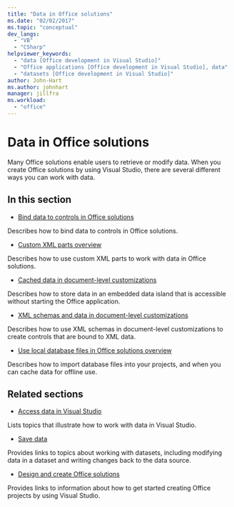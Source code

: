 ```yaml
---
title: "Data in Office solutions"
ms.date: "02/02/2017"
ms.topic: "conceptual"
dev_langs:
  - "VB"
  - "CSharp"
helpviewer_keywords:
  - "data [Office development in Visual Studio]"
  - "Office applications [Office development in Visual Studio], data"
  - "datasets [Office development in Visual Studio]"
author: John-Hart
ms.author: johnhart
manager: jillfra
ms.workload:
  - "office"
---
```

# Data in Office solutions
  Many Office solutions enable users to retrieve or modify data. When you create Office solutions by using Visual Studio, there are several different ways you can work with data.

## In this section
- [Bind data to controls in Office solutions](../vsto/binding-data-to-controls-in-office-solutions.md)

 Describes how to bind data to controls in Office solutions.

- [Custom XML parts overview](../vsto/custom-xml-parts-overview.md)

 Describes how to use custom XML parts to work with data in Office solutions.

- [Cached data in document-level customizations](../vsto/cached-data-in-document-level-customizations.md)

 Describes how to store data in an embedded data island that is accessible without starting the Office application.

- [XML schemas and data in document-level customizations](../vsto/xml-schemas-and-data-in-document-level-customizations.md)

 Describes how to use XML schemas in document-level customizations to create controls that are bound to XML data.

- [Use local database files in Office solutions overview](../vsto/using-local-database-files-in-office-solutions-overview.md)

 Describes how to import database files into your projects, and when you can cache data for offline use.

## Related sections
- [Access data in Visual Studio](../data-tools/accessing-data-in-visual-studio.md)

 Lists topics that illustrate how to work with data in Visual Studio.

- [Save data](../data-tools/save-data-back-to-the-database.md)

 Provides links to topics about working with datasets, including modifying data in a dataset and writing changes back to the data source.

- [Design and create Office solutions](../vsto/designing-and-creating-office-solutions.md)

 Provides links to information about how to get started creating Office projects by using Visual Studio.
